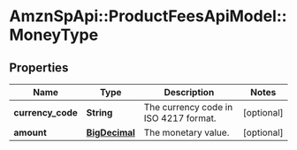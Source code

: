 # AmznSpApi::ProductFeesApiModel::MoneyType

## Properties
Name | Type | Description | Notes
------------ | ------------- | ------------- | -------------
**currency_code** | **String** | The currency code in ISO 4217 format. | [optional] 
**amount** | [**BigDecimal**](BigDecimal.md) | The monetary value. | [optional] 

